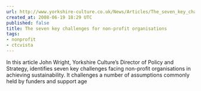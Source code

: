 ```yaml
---
url: http://www.yorkshire-culture.co.uk/News/Articles/The_seven_key_challenges_for_non-profit_organisations.html
created_at: 2008-06-19 18:29 UTC
published: false
title: The seven key challenges for non-profit organisations
tags:
- nonprofit
- ctcvista
---
```


In this article John Wright, Yorkshire Culture’s Director of Policy and Strategy, identifies seven key challenges facing non-profit organisations in achieving sustainability. It challenges a number of assumptions commonly held by funders and support age
